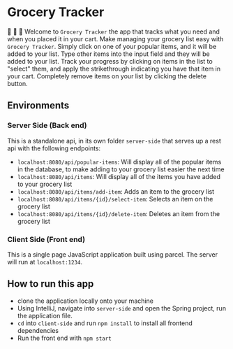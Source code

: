 # Grocery Tracker

:strawberry: :tomato: :bread:
Welcome to `Grocery Tracker` the app that tracks what you need and when you placed it in your cart. Make managing your grocery list easy with `Grocery Tracker`. Simply click on one of your popular items, and it will be added to your list. Type other items into the input field and they will be added to your list. Track your progress by clicking on items in the list to "select" them, and apply the strikethrough indicating you have that item in your cart. Completely remove items on your list by clicking the delete button.

## Environments

### Server Side (Back end)

This is a standalone api, in its own folder `server-side` that serves up a rest api with the following endpoints:

- `localhost:8080/api/popular-items`: Will display all of the popular items in the database, to make adding to your grocery list easier the next time
- `localhost:8080/api/items`: Will display all of the items you have added to your grocery list
- `localhost:8080/api/items/add-item`: Adds an item to the grocery list
- `localhost:8080/api/items/{id}/select-item`: Selects an item on the grocery list
- `localhost:8080/api/items/{id}/delete-item`: Deletes an item from the grocery list

### Client Side (Front end)

This is a single page JavaScript application built using parcel. The server will run at `localhost:1234`.

## How to run this app

- clone the application locally onto your machine
- Using IntelliJ, navigate into `server-side` and open the Spring project, run the application file.
- `cd` into `client-side` and run `npm install` to install all frontend dependencies
- Run the front end with `npm start`

